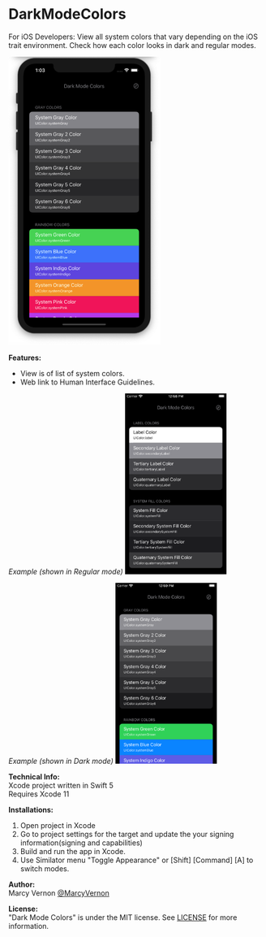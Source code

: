 # DarkModeColors
For iOS Developers: View all system colors that vary depending on the iOS trait environment. Check how each color looks in dark and regular modes. 


<img src="GitHub-Images/ScreenShot.png" width="300">

**Features:** 
- View is of list of system colors.
- Web link to Human Interface Guidelines.

*Example  (shown in Regular mode)*
<img src="GitHub-Images/RegularMode.png" width="200">

*Example  (shown in Dark mode)*
<img src="GitHub-Images/DarkMode.png" width="200">

**Technical Info:** \
Xcode project written in Swift 5\
Requires Xcode 11

**Installations:**
1. Open project in Xcode
2. Go to project settings for the target and update the your signing information(signing and capabilities)
3. Build and run the app in Xcode. 
4. Use Similator menu "Toggle Appearance" or [Shift] [Command] [A] to switch modes. 

**Author:** \
Marcy Vernon [@MarcyVernon](https://twitter.com/MarcyVernon)

**License:** \
"Dark Mode Colors" is under the MIT license. See [LICENSE](/LICENSE) for more information.
